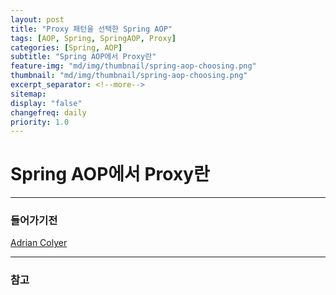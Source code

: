 ```yaml
---
layout: post
title: "Proxy 패턴을 선택한 Spring AOP"
tags: [AOP, Spring, SpringAOP, Proxy]
categories: [Spring, AOP]
subtitle: "Spring AOP에서 Proxy란"
feature-img: "md/img/thumbnail/spring-aop-choosing.png"
thumbnail: "md/img/thumbnail/spring-aop-choosing.png"
excerpt_separator: <!--more-->
sitemap:
display: "false"
changefreq: daily
priority: 1.0
---
```


<!--more-->

# Spring AOP에서 Proxy란

---

### 들어가기전


[Adrian Colyer](https://nofluffjuststuff.com/conference/speaker/adrian_colyeramming)


---


### 참고
